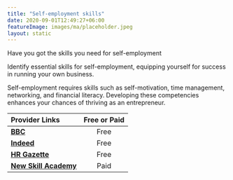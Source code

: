 ```yaml
---
title: "Self-employment skills"
date: 2020-09-01T12:49:27+06:00
featureImage: images/ma/placeholder.jpeg
layout: static
---
```


Have you got the skills you need for self-employment

Identify essential skills for self-employment, equipping yourself for success in running your own business.

Self-employment requires skills such as self-motivation, time management, networking, and financial literacy. Developing these competencies enhances your chances of thriving as an entrepreneur.

| Provider Links      | Free or Paid  |  
| :-----------          | :--------------:      |  
| [**BBC**](https://www.bbc.co.uk/teach/skillswise/self-employment/zj9hjhv) | Free  | 
| [**Indeed**](https://uk.indeed.com/career-advice/cvs-cover-letters/self-employed-resume-skills) | Free  | 
| [**HR Gazette**](https://hr-gazette.com/basics-skills-needed-for-successful-self-employment/) | Free  | 
| [**New Skill Academy**](https://www.awin1.com/cread.php?awinmid=31125&awinaffid=1198638&ued=https%3A%2F%2Fnewskillsacademy.co.uk%2F) | Paid | 
  

<br/><br/>






